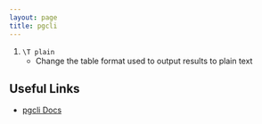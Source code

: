 ```yaml
---
layout: page
title: pgcli
---
```


1. `\T plain`
    - Change the table format used to output results to plain text

## Useful Links

- [pgcli Docs](https://www.pgcli.com/docs)